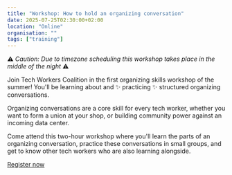 ```yaml
---
title: "Workshop: How to hold an organizing conversation"
date: 2025-07-25T02:30:00+02:00
location: "Online"
organisation: ""
tags: ["training"]
---
```


⚠️ *Caution: Due to timezone scheduling this workshop takes place in the middle of the night* ⚠️ 

Join Tech Workers Coalition in the first organizing skills workshop of the summer! You'll be learning about and ✨ practicing ✨ structured organizing conversations.

Organizing conversations are a core skill for every tech worker, whether you want to form a union at your shop, or building community power against an incoming data center. 

Come attend this two-hour workshop where you'll learn the parts of an organizing conversation, practice these conversations in small groups, and get to know other tech workers who are also learning alongside.

[Register now](https://us02web.zoom.us/meeting/register/9yMuxo_3SluATUUTq1PErA#/registration)
